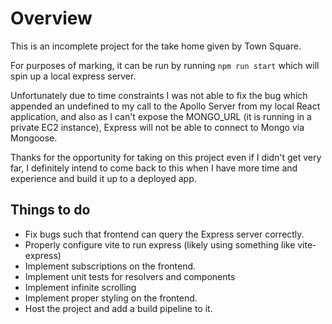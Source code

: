 # Overview
This is an incomplete project for the take home given by Town Square.

For purposes of marking, it can be run by running `npm run start` which will spin up a local express server.

Unfortunately due to time constraints I was not able to fix the bug which appended an undefined to my call to the Apollo Server from my local React application, and also as I can't expose the MONGO_URL (it is running in a private EC2 instance), Express will not be able to connect to Mongo via Mongoose.

Thanks for the opportunity for taking on this project even if I didn't get very far, I definitely intend to come back to this when I have more time and experience and build it up to a deployed app.

## Things to do
- Fix bugs such that frontend can query the Express server correctly.
- Properly configure vite to run express (likely using something like vite-express)
- Implement subscriptions on the frontend.
- Implement unit tests for resolvers and components
- Implement infinite scrolling
- Implement proper styling on the frontend.
- Host the project and add a build pipeline to it.
